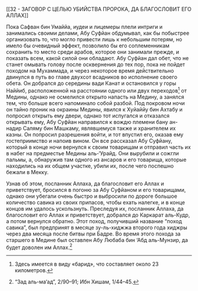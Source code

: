 [[32 - ЗАГОВОР С ЦЕЛЬЮ УБИЙСТВА ПРОРОКА, ДА БЛАГОСЛОВИТ ЕГО АЛЛАХ]]

Пока Сафван бин Умаййа, иудеи и лицемеры плели интриги и занимались своими делами, Абу Суфйан обдумывал, как бы побыстрее организовать то, что могло привести лишь к небольшим потерям, но имело бы очевидный эффект, позволило бы его соплеменникам сохранить то место среди арабов, которое они занимали прежде, и показать всем, какой силой они обладают. Абу Суфйан дал обет, что не станет омывать голову после осквернения до тех пор, пока не пойдет походом на Мухаммада, и через некоторое время действительно двинулся в путь во главе двухсот всадников во исполнение своего обета. Он добрался до середины вади Канат и остановился у горы Наййиб, расположенной на расстоянии одного или двух переходов[^1] от Медины, однако не осмелился открыто напасть на Медину, а занялся тем, что больше всего напоминало собой разбой. Под покровом ночи он тайно проник на окраины Медины, явился к Хуйаййу бин Ахтабу и попросил открыть ему двери, однако тот испугался и отказался открывать ему, Абу Суфйан направился к вождю племени бану ан-надир Саляму бин Машкаму, являвшемуся также и хранителем их казны. Он попросил разрешения войти, и тот впустил его, оказав ему гостеприимство и напоив вином. Он все рассказал Абу Суфйану, который в конце ночи вернулся к своим товарищам и отправил часть их в набег на предместье Медины аль-‘Урайд. Они вырубили и сожгли пальмы, а, обнаружив там одного из ансаров и его товарища, которые находились на их общем участке, убили их, после чего поспешно бежали в Мекку.

Узнав об этом, посланник Аллаха, да благословит его Аллах и приветствует, бросился в погоню за Абу Суфйаном и его товарищами, однако они убегали очень быстро и выбросили по дороге большое количество савика из своих припасов, чтобы ехать налегке, и в конце концов им удалось ускользнуть. Преследуя их, посланник Аллаха, да благословит его Аллах и приветствует, добрался до Каркарат аль-Кудр, а потом вернулся обратно. Этот поход, получивший название “поход савика”, был предпринят в месяце зу-ль-хиджжа второго года хиджры через два месяца после битвы при Бадре. Во время этого похода за старшего в Медине был оставлен Абу Любаба бин ‘Абд аль-Мунзир, да будет доволен им Аллах.[^2]

[^1]: Здесь имеется в виду «барид», что составляет около 23 километров.

[^2]: “Зад аль-ма‘ад”, 2/90–91; Ибн Хишам, 1/44–45.

